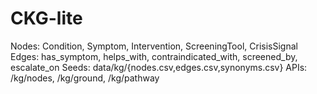 # CKG-lite
Nodes: Condition, Symptom, Intervention, ScreeningTool, CrisisSignal
Edges: has_symptom, helps_with, contraindicated_with, screened_by, escalate_on
Seeds: data/kg/{nodes.csv,edges.csv,synonyms.csv}
APIs: /kg/nodes, /kg/ground, /kg/pathway

